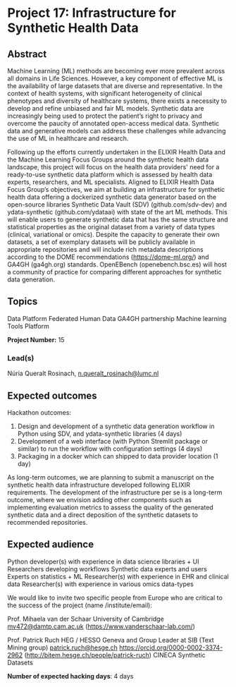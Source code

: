 # Project 17: Infrastructure for Synthetic Health Data

## Abstract

Machine Learning (ML) methods are becoming ever more prevalent across all domains in Life Sciences. However, a key component of effective ML is the availability of large datasets that are diverse and representative. In the context of health systems, with significant heterogeneity of clinical phenotypes and diversity of healthcare systems, there exists a necessity to develop and refine unbiased and fair ML models. Synthetic data are increasingly being used to protect the patient’s right to privacy and overcome the paucity of annotated open-access medical data. Synthetic data and generative models can address these challenges while advancing the use of ML in healthcare and research.

Following up the efforts currently undertaken in the ELIXIR Health Data and the Machine Learning Focus Groups around the synthetic health data landscape, this project will focus on the health data providers' need for a ready-to-use synthetic data platform which is assessed by health data experts, researchers, and ML specialists. Aligned to ELIXIR Health Data Focus Group’s objectives, we aim at building an infrastructure for synthetic health data offering a dockerized synthetic data generator based on the open-source libraries Synthetic Data Vault (SDV) (github.com/sdv-dev) and ydata-synthetic (github.com/ydataai) with state of the art ML methods. This will enable users to generate synthetic data that has the same structure and statistical properties as the original dataset from a variety of data types (clinical, variational or omics). Despite the capacity to generate their own datasets, a set of exemplary datasets will be publicly available in appropriate repositories and will include rich metadata descriptions according to the DOME recommendations (https://dome-ml.org/) and GA4GH (ga4gh.org) standards. OpenEBench (openebench.bsc.es) will host a community of practice for comparing different approaches for synthetic data generation.

## Topics

Data Platform
Federated Human Data
GA4GH partnership
Machine learning
Tools Platform

**Project Number:** 15

### Lead(s)

Núria Queralt Rosinach, n.queralt_rosinach@lumc.nl

## Expected outcomes

Hackathon outcomes:
1. Design and development of a synthetic data generation workflow in Python using SDV, and ydata-synthetic libraries (4 days)
2. Development of a web interface (with Python Stremlit package or similar) to run the workflow with configuration settings (4 days)
3. Packaging in a docker which can shipped to data provider location (1 day)

As long-term outcomes, we are planning to submit a manuscript on the synthetic health data infrastructure developed following ELIXIR requirements. The development of the infrastructure per se is a long-term outcome, where we envision adding other components such as implementing evaluation metrics to assess the quality of the generated synthetic data and a direct deposition of the synthetic datasets to recommended repositories.

## Expected audience

Python developer(s) with experience in data science libraries + UI 
Researchers developing workflows
Synthetic data experts and users
Experts on statistics + ML
Researcher(s) with experience in EHR and clinical data
Researcher(s) with experience in various omics data-types

We would like to invite two specific people from Europe who are critical to the success of the project (name /institute/email):

Prof. Mihaela van der Schaar 
University of Cambridge 
mv472@damtp.cam.ac.uk
(https://www.vanderschaar-lab.com/)

Prof. Patrick Ruch
HEG / HESSO Geneva and Group Leader at SIB (Text Mining group)
patrick.ruch@hesge.ch
https://orcid.org/0000-0002-3374-2962
(http://bitem.hesge.ch/people/patrick-ruch)
CINECA Synthetic Datasets

**Number of expected hacking days**: 4 days

